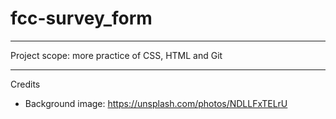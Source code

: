 # fcc-survey_form

---

Project scope: more practice of CSS, HTML and Git

---

Credits

- Background image: https://unsplash.com/photos/NDLLFxTELrU
